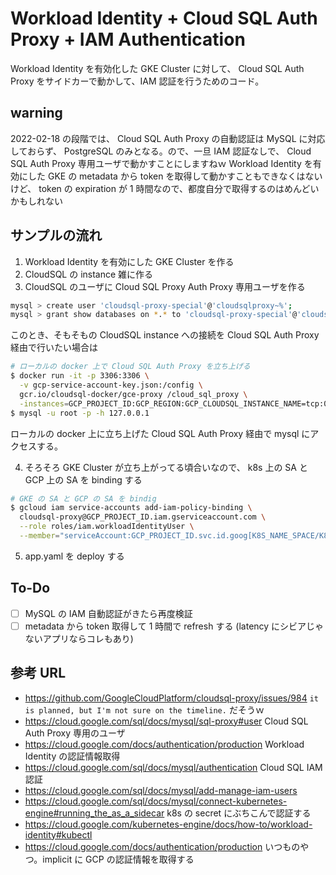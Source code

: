 # Workload Identity + Cloud SQL Auth Proxy + IAM Authentication

Workload Identity を有効化した GKE Cluster に対して、 Cloud SQL Auth Proxy をサイドカーで動かして、IAM 認証を行うためのコード。

## warning

2022-02-18 の段階では、 Cloud SQL Auth Proxy の自動認証は MySQL に対応しておらず、 PostgreSQL のみとなる。ので、一旦 IAM 認証なしで、 Cloud SQL Auth Proxy 専用ユーザで動かすことにしますねｗ
Workload Identity を有効にした GKE の metadata から token を取得して動かすこともできなくはないけど、 token の expiration が 1 時間なので、都度自分で取得するのはめんどいかもしれない

## サンプルの流れ

1. Workload Identity を有効にした GKE Cluster を作る
2. CloudSQL の instance 雑に作る
3. CloudSQL のユーザに Cloud SQL Proxy Auth Proxy 専用ユーザを作る

```sh
mysql > create user 'cloudsql-proxy-special'@'cloudsqlproxy~%';
mysql > grant show databases on *.* to 'cloudsql-proxy-special'@'cloudsqlproxy~%';
```

このとき、そもそもの CloudSQL instance への接続を Cloud SQL Auth Proxy 経由で行いたい場合は

```sh
# ローカルの docker 上で Cloud SQL Auth Proxy を立ち上げる
$ docker run -it -p 3306:3306 \
  -v gcp-service-account-key.json:/config \
  gcr.io/cloudsql-docker/gce-proxy /cloud_sql_proxy \
  -instances=GCP_PROJECT_ID:GCP_REGION:GCP_CLOUDSQL_INSTANCE_NAME=tcp:0.0.0.0:3306 -credential_file=/config
$ mysql -u root -p -h 127.0.0.1
```

ローカルの docker 上に立ち上げた Cloud SQL Auth Proxy 経由で mysql にアクセスする。

4. そろそろ GKE Cluster が立ち上がってる頃合いなので、 k8s 上の SA と GCP 上の SA を binding する

```sh
# GKE の SA と GCP の SA を bindig
$ gcloud iam service-accounts add-iam-policy-binding \
  cloudsql-proxy@GCP_PROJECT_ID.iam.gserviceaccount.com \
  --role roles/iam.workloadIdentityUser \
  --member="serviceAccount:GCP_PROJECT_ID.svc.id.goog[K8S_NAME_SPACE/K8S_SERVICE_ACCOUNT]"
```

5. app.yaml を deploy する

## To-Do

- [ ] MySQL の IAM 自動認証がきたら再度検証
- [ ] metadata から token 取得して 1 時間で refresh する (latency にシビアじゃないアプリならコレもあり)

## 参考 URL

- https://github.com/GoogleCloudPlatform/cloudsql-proxy/issues/984 `it is planned, but I'm not sure on the timeline.` だそうｗ
- https://cloud.google.com/sql/docs/mysql/sql-proxy#user Cloud SQL Auth Proxy 専用のユーザ
- https://cloud.google.com/docs/authentication/production Workload Identity の認証情報取得
- https://cloud.google.com/sql/docs/mysql/authentication Cloud SQL IAM 認証
- https://cloud.google.com/sql/docs/mysql/add-manage-iam-users
- https://cloud.google.com/sql/docs/mysql/connect-kubernetes-engine#running_the_as_a_sidecar k8s の secret にぶちこんで認証する
- https://cloud.google.com/kubernetes-engine/docs/how-to/workload-identity#kubectl
- https://cloud.google.com/docs/authentication/production いつものやつ。implicit に GCP の認証情報を取得する
